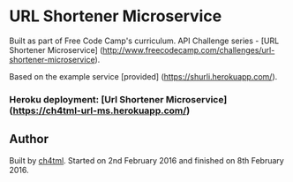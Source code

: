 # URL Shortener Microservice

Built as part of Free Code Camp's curriculum. API Challenge series - [URL Shortener Microservice] (http://www.freecodecamp.com/challenges/url-shortener-microservice).

Based on the example service [provided] (https://shurli.herokuapp.com/).

### Heroku deployment: [Url Shortener Microservice] (https://ch4tml-url-ms.herokuapp.com/)

## Author 

Built by [ch4tml](https://github.com/ch4tml/). Started on 2nd February 2016 and finished on 8th February 2016.